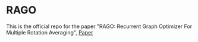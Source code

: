 # RAGO
This is the official repo for the  paper "RAGO: Recurrent Graph Optimizer For Multiple Rotation Averaging", [Paper](./paper/04166.pdf)

